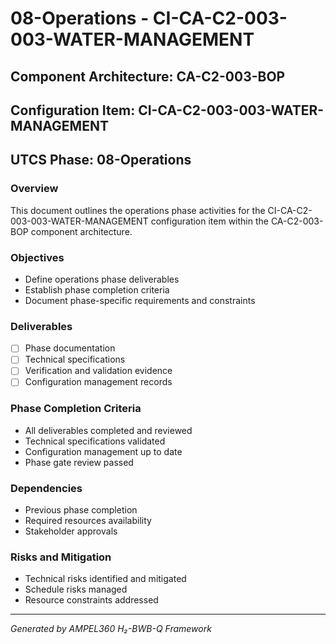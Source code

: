 # 08-Operations - CI-CA-C2-003-003-WATER-MANAGEMENT

## Component Architecture: CA-C2-003-BOP
## Configuration Item: CI-CA-C2-003-003-WATER-MANAGEMENT
## UTCS Phase: 08-Operations

### Overview
This document outlines the operations phase activities for the CI-CA-C2-003-003-WATER-MANAGEMENT configuration item within the CA-C2-003-BOP component architecture.

### Objectives
- Define operations phase deliverables
- Establish phase completion criteria
- Document phase-specific requirements and constraints

### Deliverables
- [ ] Phase documentation
- [ ] Technical specifications
- [ ] Verification and validation evidence
- [ ] Configuration management records

### Phase Completion Criteria
- All deliverables completed and reviewed
- Technical specifications validated
- Configuration management up to date
- Phase gate review passed

### Dependencies
- Previous phase completion
- Required resources availability
- Stakeholder approvals

### Risks and Mitigation
- Technical risks identified and mitigated
- Schedule risks managed
- Resource constraints addressed

---
*Generated by AMPEL360 H₂-BWB-Q Framework*
